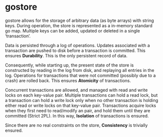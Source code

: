 # gostore

gostore allows for the storage of arbitrary data (as byte arrays) with string keys. During operation, 
the store is represented as a in-memory standard go map. Multiple keys can be added, updated or 
deleted in a single ‘transaction’.

Data is persisted through a log of operations. Updates associated with a transaction are pushed to 
disk before a transaction is committed. This ensures **Durability**. This is the only persistent record 
of data.

Consequently, while starting up, the present state of the store is constructed by reading in the log 
from disk, and replaying all entries in the log. Operations for transactions that were not committed 
(possibly due to a crash) are rolled back. This ensures **Atomicity** of transactions.

Concurrent transactions are allowed, and managed with read and write locks on each key-value pair. 
Multiple transactions can hold a read lock, but a transaction can hold a write lock only when no other 
transaction is holding either read or write locks on that key-value pair. Transactions acquire locks 
when they first need to read/modify an pair, and hold them until they are committed (Strict 2PL). In 
this way, **Isolation** of transactions is ensured.

Since there are no real constraints on the store, **Consistency** is trivially ensured.


